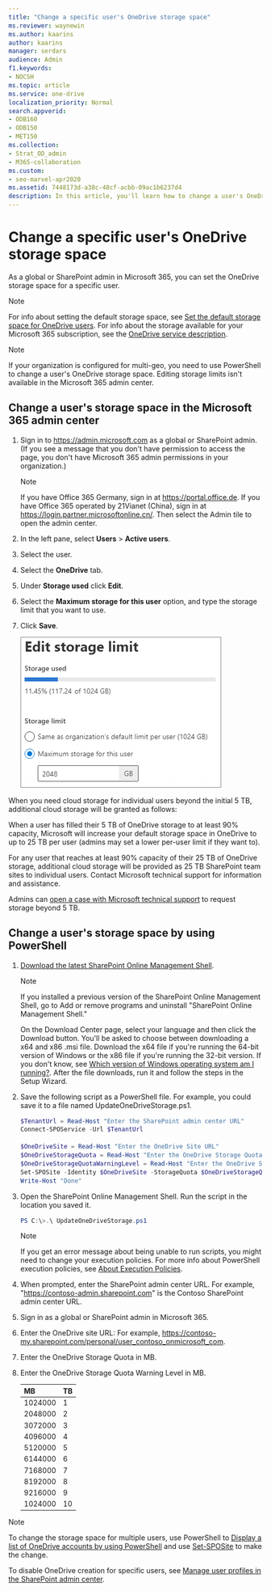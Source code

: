 ```yaml
---
title: "Change a specific user's OneDrive storage space"
ms.reviewer: waynewin
ms.author: kaarins
author: kaarins
manager: serdars
audience: Admin
f1.keywords:
- NOCSH
ms.topic: article
ms.service: one-drive
localization_priority: Normal
search.appverid:
- ODB160
- ODB150
- MET150
ms.collection: 
- Strat_OD_admin
- M365-collaboration
ms.custom:
- seo-marvel-apr2020
ms.assetid: 7448173d-a38c-48cf-acbb-09ac1b6237d4
description: In this article, you'll learn how to change a user's OneDrive storage space.
---
```


# Change a specific user's OneDrive storage space

As a global or SharePoint admin in Microsoft 365, you can set the OneDrive storage space for a specific user.
  
> [!NOTE]
> For info about setting the default storage space, see [Set the default storage space for OneDrive users](set-default-storage-space.md). For info about the storage available for your Microsoft 365 subscription, see the [OneDrive service description](/office365/servicedescriptions/onedrive-for-business-service-description).

> [!NOTE]
> If your organization is configured for multi-geo, you need to use PowerShell to change a user's OneDrive storage space. Editing storage limits isn't available in the Microsoft 365 admin center.  

## Change a user's storage space in the Microsoft 365 admin center

1. Sign in to https://admin.microsoft.com as a global or SharePoint admin. (If you see a message that you don't have permission to access the page, you don't have Microsoft 365 admin permissions in your organization.)
    
    > [!NOTE]
    > If you have Office 365 Germany, sign in at https://portal.office.de. If you have Office 365 operated by 21Vianet (China), sign in at https://login.partner.microsoftonline.cn/. Then select the Admin tile to open the admin center.
    
2. In the left pane, select **Users** \> **Active users**.

3. Select the user.

4. Select the **OneDrive** tab.

5. Under **Storage used** click **Edit**.

6. Select the **Maximum storage for this user** option, and type the storage limit that you want to use.

7. Click **Save**.
    
    ![Screenshot of the OneDrive storage settings in the Microsoft 365 admin center](media/edit-user-storage-limit.png)

When you need cloud storage for individual users beyond the initial 5 TB, additional cloud storage will be granted as follows:

When a user has filled their 5 TB of OneDrive storage to at least 90% capacity, Microsoft will increase your default storage space in OneDrive to up to 25 TB per user (admins may set a lower per-user limit if they want to).

For any user that reaches at least 90% capacity of their 25 TB of OneDrive storage, additional cloud storage will be provided as 25 TB SharePoint team sites to individual users. Contact Microsoft technical support for information and assistance.

Admins can [open a case with Microsoft technical support](https://go.microsoft.com/fwlink/?linkid=869559) to request storage beyond 5 TB.
    
    
## Change a user's storage space by using PowerShell

1. [Download the latest SharePoint Online Management Shell](https://go.microsoft.com/fwlink/p/?LinkId=255251).

    > [!NOTE]
    > If you installed a previous version of the SharePoint Online Management Shell, go to Add or remove programs and uninstall "SharePoint Online Management Shell."
	> 
	> On the Download Center page, select your language and then click the Download button. You'll be asked to choose between downloading a x64 and x86 .msi file. Download the x64 file if you're running the 64-bit version of Windows or the x86 file if you're running the 32-bit version. If you don't know, see [Which version of Windows operating system am I running?](https://support.microsoft.com/help/13443/windows-which-operating-system). After the file downloads, run it and follow the steps in the Setup Wizard.

2. Save the following script as a PowerShell file. For example, you could save it to a file named UpdateOneDriveStorage.ps1.
    
    ```PowerShell
    $TenantUrl = Read-Host "Enter the SharePoint admin center URL" 
    Connect-SPOService -Url $TenantUrl 
 
    $OneDriveSite = Read-Host "Enter the OneDrive Site URL" 
    $OneDriveStorageQuota = Read-Host "Enter the OneDrive Storage Quota in MB" 
    $OneDriveStorageQuotaWarningLevel = Read-Host "Enter the OneDrive Storage Quota Warning Level in MB" 
    Set-SPOSite -Identity $OneDriveSite -StorageQuota $OneDriveStorageQuota -StorageQuotaWarningLevel $OneDriveStorageQuotaWarningLevel 
    Write-Host "Done" 
    ```

3. Open the SharePoint Online Management Shell. Run the script in the location you saved it.

    ```PowerShell
    PS C:\>.\ UpdateOneDriveStorage.ps1
    ```

    > [!NOTE]
    > If you get an error message about being unable to run scripts, you might need to change your execution policies. For more info about PowerShell execution policies, see [About Execution Policies](/powershell/module/microsoft.powershell.core/about/about_execution_policies?view=powershell-7.1&preserve-view=true).
    
4. When prompted, enter the SharePoint admin center URL. For example, "https://contoso-admin.sharepoint.com" is the Contoso SharePoint admin center URL.

5. Sign in as a global or SharePoint admin in Microsoft 365.

6. Enter the OneDrive site URL: For example, https://contoso-my.sharepoint.com/personal/user_contoso_onmicrosoft_com.

7. Enter the OneDrive Storage Quota in MB.

8. Enter the OneDrive Storage Quota Warning Level in MB.

   | MB  | TB |
   | ------------- | ------------- |
   | 1024000  | 1  |
   | 2048000 | 2  |
   | 3072000  | 3  |
   | 4096000 | 4 |
   | 5120000 | 5 |
   | 6144000 | 6 |
   | 7168000 | 7 |
   | 8192000 | 8 |
   | 9216000 | 9 |
   | 1024000 | 10 |

> [!NOTE]
> To change the storage space for multiple users, use PowerShell to [Display a list of OneDrive accounts by using PowerShell](list-onedrive-urls.md) and use [Set-SPOSite](https://docs.microsoft.com/powershell/module/sharepoint-online/set-sposite?view=sharepoint-ps&preserve-view=true) to make the change.
> 
> To disable OneDrive creation for specific users, see [Manage user profiles in the SharePoint admin center](/sharepoint/manage-user-profiles).
